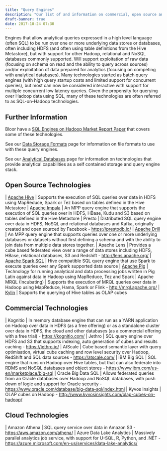 ```yaml
---
title: "Query Engines"
description: "Our list of and information on commercial, open source and cloud based query engines, including Hive, Impala, Drill, Pig, Kognitio, Jethro, Amazon Athena, Azure Data Lake Analytics and alternatives to these."
draft-banner: true
date: 2017-10-24 07:30
---
```

Engines that allow analytical queries expressed in a high level language (often SQL) to be run over one or more underlying data stores or databases, often including HDFS (and often using table definitions from the Hive Metastore), but with support for other Hadoop, relational and NoSQL databases commonly supported.  Will support exploitation of raw data (focusing on schema on read and the ability to query across sources) and/or exploitation of data prepared for analytics (focusing on competing with analytical databases).  Many technologies started as batch query engines (with high query startup costs and limited support for concurrent queries), but most can now be considered interactive with support for multiple concurrent low latency queries.  Given the propensity for querying over Hadoop data using SQL, many of these technologies are often referred to as SQL-on-Hadoop technologies.
<!--more-->

## Further Information

Bloor have a [SQL Engines on Hadoop Market Report Paper](https://www.bloorresearch.com/research/sql-engines-hadoop/) that covers some of these technologies.

See our [Data Storage Formats](/tech-categories/data-storage-formats/) page for information on file formats to use with these query engines.

See our [Analytical Databases](/tech-categories/analytical-databases/) page for information on technologies that provide analytical capabilities as a self contained storage and query engine stack.

## Open Source Technologies

| [Apache Hive](/technologies/apache-hive/) | Supports the execution of SQL queries over data in HDFS using MapReduce, Spark or Tez based on tables defined in the Hive Metastore
| [Apache Impala](/technologies/apache-impala/) | An MPP query engine that supports the execution of SQL queries over in HDFS, HBase, Kudu and S3 based on tables defined in the Hive Metastore
| Presto | Distributed SQL query engine over data in HDFS, NoSQL and relational databases and Kafka, originally created and open sourced by Facebook - <https://prestodb.io/>
| [Apache Drill](/technologies/apache-drill/) | An MPP query engine that supports queries over one or more underlying databases or datasets without first defining a schema and with the ability to join data from multiple data stores together.
| Apache Lens | Provides a cube based federated view over a range of data stores including HDFS, HBase, relational databases, S3 and Redshift - <http://lens.apache.org/>
| [Apache Spark SQL](/technologies/apache-spark/spark-sql/) | Hive compatible SQL query engine that use Spark to execute queries over any Spark supported data source
| [Apache Pig](/technologies/apache-pig/) | Technology for running analytical and data processing jobs written in Pig Latin against data in Hadoop using MapReduce, Tez and Spark
| Apache MRQL (Incubating) | Supports the execution of MRQL queries over data in Hadoop using MapReduce, Hama, Spark or Flink - <http://mrql.apache.org/>
| [Kylin](/technologies/apache-kylin/) | Supports the querying of Hive tables as OLAP cubes

## Commercial Technologies

| Kognitio | In memory database engine that can run as a YARN application on Hadoop over data in HDFS (as a free offering) or as a standalone cluster over data in HDFS, the cloud and other databases (as a commercial offering with a free trial) - <https://kognitio.com/>
| Jethro | SQL query engine over HDFS and S3 that supports indexing, auto generation of cubes and results caching - <https://jethro.io/>
| AtScale | Cube based semantic layer with query optimisation, virtual cube caching and row level security over Hadoop, RedShift and SQL data sources - <https://atscale.com/>
| IBM Big SQL | SQL engine that runs on Hadoop over Hive tables, but that can also federate into RDMS and NoSQL databases and object stores  - <https://www.ibm.com/us-en/marketplace/big-sql>
| Oracle Big Data SQL | Allows federated queries from an Oracle databases over Hadoop and NoSQL databases, with push down of logic and support for Oracle security - <https://www.oracle.com/database/big-data-sql/index.html>
| Kyvos Insights | OLAP cubes on Hadoop - <http://www.kyvosinsights.com/olap-cubes-on-hadoop/>

## Cloud Technologies

| Amazon Athena | SQL query service over data in Amazon S3 - <https://aws.amazon.com/athena/>
| Azure Data Lake Analytics | Massively parallel analytics job service, with support for U-SQL, R, Python, and .NET - <https://azure.microsoft.com/en-us/services/data-lake-analytics/>